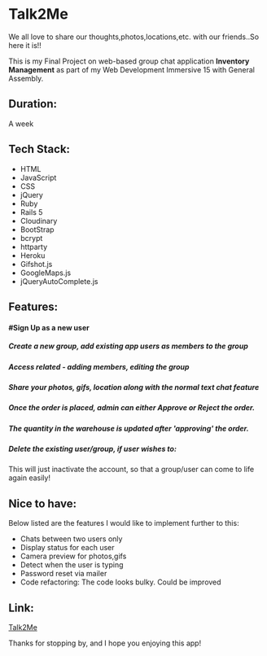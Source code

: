 # **Talk2Me**
We all love to share our thoughts,photos,locations,etc. with our friends..So here it is!!

This is my Final Project on web-based group chat application **Inventory Management** as part of my Web Development Immersive 15 with General Assembly.

## Duration:
A week

## Tech Stack:
- HTML
- JavaScript
- CSS
- jQuery
- Ruby
- Rails 5
- Cloudinary
- BootStrap
- bcrypt
- httparty
- Heroku
- Gifshot.js
- GoogleMaps.js
- jQueryAutoComplete.js

## Features:

#### #Sign Up as a new user
##### Create a new group, add existing app users as members to the group
##### Access related - adding members, editing the group
##### Share your photos, gifs, location along with the normal text chat feature
##### Once the order is placed, admin can either Approve or Reject the order.
##### The quantity in the warehouse is updated after 'approving' the order.
##### Delete the existing user/group, if user wishes to:
This will just inactivate the account, so that a group/user can come to life again easily!


## Nice to have:
Below listed are the features I would like to implement further to this:
- Chats between two users only
- Display status for each user
- Camera preview for photos,gifs
- Detect when the user is typing
- Password reset via mailer
- Code refactoring: The code looks bulky. Could be improved

## Link:
 [Talk2Me](https://talk2meapp.herokuapp.com/)

Thanks for stopping by, and I hope you enjoying this app!
